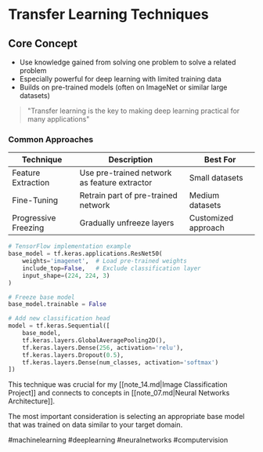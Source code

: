 # Transfer Learning Techniques

## Core Concept
- Use knowledge gained from solving one problem to solve a related problem
- Especially powerful for deep learning with limited training data
- Builds on pre-trained models (often on ImageNet or similar large datasets)

> "Transfer learning is the key to making deep learning practical for many applications"

### Common Approaches
| Technique | Description | Best For |
|-----------|-------------|----------|
| Feature Extraction | Use pre-trained network as feature extractor | Small datasets |
| Fine-Tuning | Retrain part of pre-trained network | Medium datasets |
| Progressive Freezing | Gradually unfreeze layers | Customized approach |

```python
# TensorFlow implementation example
base_model = tf.keras.applications.ResNet50(
    weights='imagenet',  # Load pre-trained weights
    include_top=False,   # Exclude classification layer
    input_shape=(224, 224, 3)
)

# Freeze base model
base_model.trainable = False

# Add new classification head
model = tf.keras.Sequential([
    base_model,
    tf.keras.layers.GlobalAveragePooling2D(),
    tf.keras.layers.Dense(256, activation='relu'),
    tf.keras.layers.Dropout(0.5),
    tf.keras.layers.Dense(num_classes, activation='softmax')
])
```

This technique was crucial for my [[note_14.md|Image Classification Project]] and connects to concepts in [[note_07.md|Neural Networks Architecture]].

The most important consideration is selecting an appropriate base model that was trained on data similar to your target domain.

#machinelearning #deeplearning #neuralnetworks #computervision